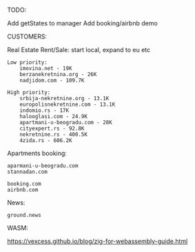 TODO:

Add getStates to manager
Add booking/airbnb demo

CUSTOMERS:

Real Estate Rent/Sale:
start local, expand to eu etc

    Low priority:
        imovina.net	- 19K
        berzanekretnina.org	- 26K
        nadjidom.com - 109.7K

    High priority:
        srbija-nekretnine.org - 13.1K
        europolisnekretnine.com - 13.1K
        indomio.rs - 17K
        halooglasi.com - 24.9K
        apartmani-u-beogradu.com - 28K
        cityexpert.rs - 92.8K
        nekretnine.rs - 400.5K
        4zida.rs - 606.2K

Apartments booking:

    aparmani-u-beogradu.com
    stannadan.com

    booking.com
    airbnb.com

News:

    ground.news

WASM:

https://vexcess.github.io/blog/zig-for-webassembly-guide.html
